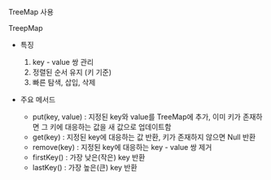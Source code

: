 TreeMap 사용

TreepMap
- 특징
  1. key - value 쌍 관리
  2. 정렬된 순서 유지 (키 기준)
  3. 빠른 탐색, 삽입, 삭제
 
- 주요 메서드
  - put(key, value) : 지정된 key와 value를 TreeMap에 추가, 이미 키가 존재하면 그 키에 대응하는 값을 새 값으로 업데이트함
  - get(key) : 지정된 key에 대응하는 값 반환, 키가 존재하지 않으면 Null 반환
  - remove(key) : 지정된 key에 대응하는 key - value 쌍 제거
  - firstKey() : 가장 낮은(작은) key 반환
  - lastKey() : 가장 높은(큰) key 반환
